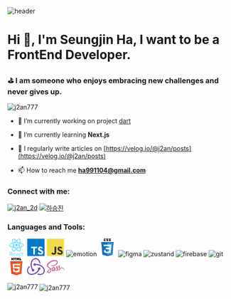 
![header](https://capsule-render.vercel.app/api?type=waving&color=auto&height=230&section=header&text=J2AN's%20Github&fontSize=70&animation=fadeIn&fontAlignY=38&desc=Frontend%20Developer&descAlignY=51&descAlign=62)
<h1 align="left">Hi 👋, I'm Seungjin Ha, I want to be a FrontEnd Developer.</h1>
<h3 align="left">⛳ I am someone who enjoys embracing new challenges and never gives up.</h3>

<p align="left"> <img src="https://komarev.com/ghpvc/?username=j2an777&label=Profile%20views&color=0e75b6&style=flat" alt="j2an777" /> </p>

- 🔭 I’m currently working on project [dart](https://www.dartgallery.site)

- 🌱 I’m currently learning **Next.js**

- 📝 I regularly write articles on [https://velog.io/@j2an/posts](https://velog.io/@j2an/posts)

- 📫 How to reach me **ha991104@gmail.com**

<h3 align="left">Connect with me:</h3>
<p align="left">
<a href="https://instagram.com/j2an_2d" target="blank"><img align="center" src="https://raw.githubusercontent.com/rahuldkjain/github-profile-readme-generator/master/src/images/icons/Social/instagram.svg" alt="j2an_2d" height="30" width="40" /></a>
<a href="https://www.youtube.com/@j2an777" target="blank"><img align="center" src="https://raw.githubusercontent.com/rahuldkjain/github-profile-readme-generator/master/src/images/icons/Social/youtube.svg" alt="하승진" height="30" width="40" /></a>
</p>

<h3 align="left">Languages and Tools:</h3>
<p align="left">
  <img src="https://raw.githubusercontent.com/devicons/devicon/master/icons/react/react-original-wordmark.svg" alt="react" width="40" height="40"/>
  <img src="https://raw.githubusercontent.com/devicons/devicon/master/icons/typescript/typescript-original.svg" alt="typescript" width="40" height="40"/>
  <img src="https://raw.githubusercontent.com/devicons/devicon/master/icons/javascript/javascript-original.svg" alt="javascript" width="40" height="40"/>
  <img src="https://github.com/user-attachments/assets/e2d62075-7289-4402-b36c-6e39361ac70b" alt="emotion" width="40" height="40" />
  <img src="https://raw.githubusercontent.com/devicons/devicon/master/icons/css3/css3-original-wordmark.svg" alt="css3" width="40" height="40"/>
  <img src="https://www.vectorlogo.zone/logos/figma/figma-icon.svg" alt="figma" width="40" height="40"/>
  <img src="https://github.com/user-attachments/assets/e491d87c-48b0-46d8-80ab-afe765653358" alt="zustand" width="40" height="40" />
  <img src="https://www.vectorlogo.zone/logos/firebase/firebase-icon.svg" alt="firebase" width="40" height="40"/>
  <img src="https://www.vectorlogo.zone/logos/git-scm/git-scm-icon.svg" alt="git" width="40" height="40"/>
  <img src="https://raw.githubusercontent.com/devicons/devicon/master/icons/html5/html5-original-wordmark.svg" alt="html5" width="40" height="40"/>
  <img src="https://raw.githubusercontent.com/devicons/devicon/master/icons/redux/redux-original.svg" alt="redux" width="40" height="40"/>
  <img src="https://raw.githubusercontent.com/devicons/devicon/master/icons/sass/sass-original.svg" alt="sass" width="40" height="40"/>
</p>

<p><img align="left" src="https://github-readme-stats.vercel.app/api/top-langs?username=j2an777&show_icons=true&locale=en&layout=compact" alt="j2an777" /></p>
<p>&nbsp;<img align="center" src="https://github-readme-stats.vercel.app/api?username=j2an777&show_icons=true&locale=en" alt="j2an777" /></p>

<!--
**j2an777/j2an777** is a ✨ _special_ ✨ repository because its `README.md` (this file) appears on your GitHub profile.

Here are some ideas to get you started:

- 🔭 I’m currently working on ...
- 🌱 I’m currently learning ...
- 👯 I’m looking to collaborate on ...
- 🤔 I’m looking for help with ...
- 💬 Ask me about ...
- 📫 How to reach me: ...
- 😄 Pronouns: ...
- ⚡ Fun fact: ...
-->
